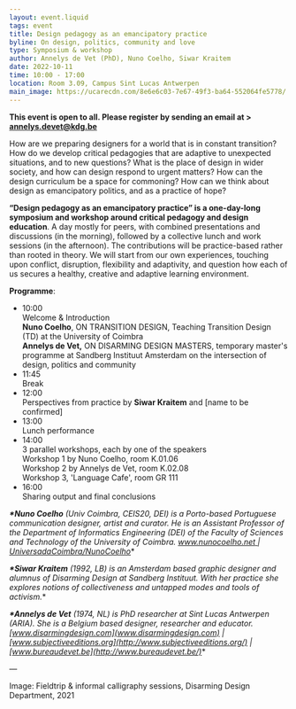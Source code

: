 ```yaml
---
layout: event.liquid
tags: event
title: Design pedagogy as an emancipatory practice
byline: On design, politics, community and love
type: Symposium & workshop
author: Annelys de Vet (PhD), Nuno Coelho, Siwar Kraitem
date: 2022-10-11
time: 10:00 - 17:00
location: Room 3.09, Campus Sint Lucas Antwerpen
main_image: https://ucarecdn.com/8e6e6c03-7e67-49f3-ba64-552064fe5778/
---
```

**This event is open to all. Please register by sending an email at  > annelys.devet@kdg.be** 

How are we preparing designers for a world that is in constant transition? How do we develop critical pedagogies that are adaptive to unexpected situations, and to new questions? What is the place of design in wider society, and how can design respond to urgent matters? How can the design curriculum be a space for commoning? How can we think about design as emancipatory politics, and as a practice of hope?

**“Design pedagogy as an emancipatory practice” is a one-day-long symposium and workshop around critical pedagogy and design education**. A day mostly for peers, with combined presentations and discussions (in the morning), followed by a collective lunch and work sessions (in the afternoon). The contributions will be practice-based rather than rooted in theory. We will start from our own experiences, touching upon conflict, disruption, flexibility and adaptivity, and question how each of us secures a healthy, creative and adaptive learning environment.

**Programme**:

* 10:00\
  Welcome & Introduction\
  **Nuno Coelho**, ON TRANSITION DESIGN, Teaching Transition Design (TD) at the University of Coimbra\
  **Annelys de Vet,** ON DISARMING DESIGN MASTERS, temporary master's programme at Sandberg Instituut Amsterdam on the intersection of design, politics and community
* 11:45\
  Break
* 12:00\
  Perspectives from practice by **Siwar Kraitem** and \[name to be confirmed]
* 13:00\
  Lunch performance
* 14:00\
  3 parallel workshops, each by one of the speakers\
  Workshop 1 by Nuno Coelho, room K.01.06\
  Workshop 2 by Annelys de Vet, room K.02.08\
  Workshop 3, 'Language Cafe', room GR 111
* 16:00\
  Sharing output and final conclusions

***\*Nuno Coelho** (Univ Coimbra, CEIS20, DEI) is a Porto-based Portuguese communication designer, artist and curator. He is an Assistant Professor of the Department of Informatics Engineering (DEI) of the Faculty of Sciences and Technology of the University of Coimbra.  [www.nunocoelho.net ](http://www.nunocoelho.net/) | [UniversadaCoimbra/NunoCoelho](https://apps.uc.pt/mypage/faculty/uc26736)**

***\*Siwar Kraitem** (1992, LB) is an Amsterdam based graphic designer and alumnus of Disarming Design at Sandberg Instituut. With her practice she explores notions of collectiveness and untapped modes and tools of activism.**

***\*Annelys de Vet** (1974, NL) is PhD researcher at Sint Lucas Antwerpen (ARIA). She is a Belgium based designer, researcher and educator. [www.disarmingdesign.com](www.disarmingdesign.com) | [www.subjectiveeditions.org](http://www.subjectiveeditions.org/) | [](http://www.subjectiveeditions.org/)[www.bureaudevet.be](http://www.bureaudevet.be/)**

*—*

Image: Fieldtrip & informal calligraphy sessions, Disarming Design Department, 2021